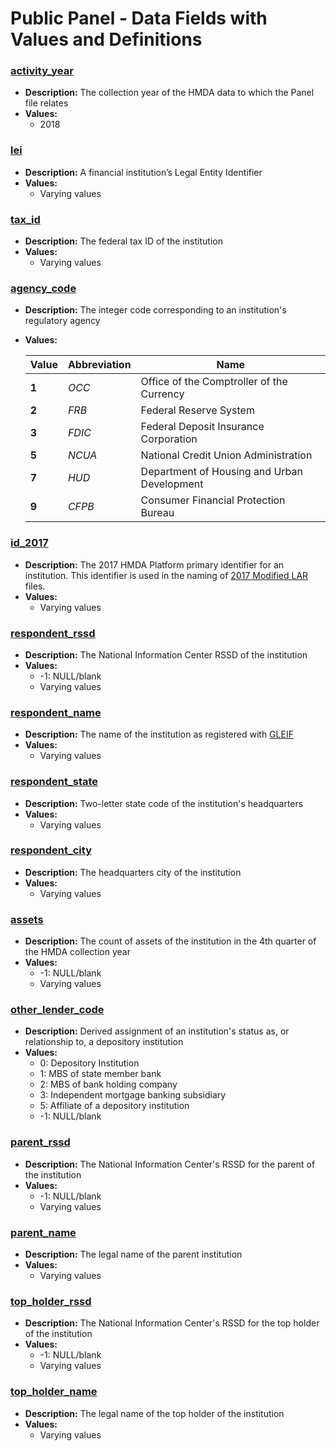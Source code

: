 # Public Panel - Data Fields with Values and Definitions

### [activity\_year](#activity_year)
- **Description:** The collection year of the HMDA data to which the Panel file relates
- **Values:**
  - 2018

### [lei](#lei)
- **Description:** A financial institution’s Legal Entity Identifier
- **Values:**
  - Varying values

### [tax\_id](#tax_id)
- **Description:** The federal tax ID of the institution
- **Values:**
  - Varying values

### [agency\_code](#agency_code)
- **Description:** The integer code corresponding to an institution's regulatory agency
- **Values:**  

  |Value|Abbreviation|Name|
  |--|--|--|
  |**1**|_OCC_|Office of the Comptroller of the Currency|
  |**2**|_FRB_|Federal Reserve System|
  |**3**|_FDIC_|Federal Deposit Insurance Corporation|
  |**5**|_NCUA_|National Credit Union Administration|
  |**7**|_HUD_|Department of Housing and Urban Development|
  |**9**|_CFPB_|Consumer Financial Protection Bureau|

### [id\_2017](#id_2017)
- **Description:** The 2017 HMDA Platform primary identifier for an institution. This identifier is used in the naming of <a target="_blank" rel="noopener noreferrer" href="https://ffiec.cfpb.gov/data-publication/modified-lar/2017">2017 Modified LAR</a> files.
- **Values:**
  - Varying values

### [respondent\_rssd](#respondent_rssd)
- **Description:** The National Information Center RSSD of the institution
- **Values:**
  - -1: NULL/blank
  - Varying values

### [respondent\_name](#respondent_name)
- **Description:** The name of the institution as registered with <a target="_blank" rel="noopener noreferrer" href="https://www.gleif.org/">GLEIF</a>
- **Values:**
  - Varying values

### [respondent\_state](#respondent_state)
- **Description:** Two-letter state code of the institution's headquarters
- **Values:**
  - Varying values

### [respondent\_city](#respondent_city)
- **Description:** The headquarters city of the institution
- **Values:**
  - Varying values

### [assets](#assets)
- **Description:** The count of assets of the institution in the 4th quarter of the HMDA collection year
- **Values:**
  - -1: NULL/blank
  - Varying values

### [other\_lender\_code](#other_lender_code)
- **Description:** Derived assignment of an institution's status as, or relationship to, a depository institution
- **Values:**
  - 0: Depository Institution
  - 1: MBS of state member bank
  - 2: MBS of bank holding company
  - 3: Independent mortgage banking subsidiary
  - 5: Affiliate of a depository institution
  - -1: NULL/blank

### [parent\_rssd](#parent_rssd)
- **Description:** The National Information Center's RSSD for the parent of the institution
- **Values:**
  - -1: NULL/blank
  - Varying values

### [parent\_name](#parent_name)
- **Description:** The legal name of the parent institution
- **Values:**
  - Varying values

### [top\_holder\_rssd](#top_holder_rssd)
- **Description:** The National Information Center's RSSD for the top holder of the institution
- **Values:**
  - -1: NULL/blank
  - Varying values

### [top\_holder\_name](#top_holder_name)
- **Description:** The legal name of the top holder of the institution
- **Values:**
  - Varying values
